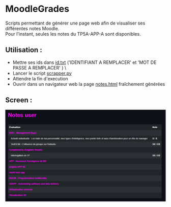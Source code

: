 # MoodleGrades
Scripts permettant de générer une page web afin de visualiser ses différentes notes Moodle. \
Pour l'instant, seules les notes du TP5A-APP-A sont disponibles.

## Utilisation :
- Mettre ses ids dans [id.txt](./id.txt) ('IDENTIFIANT A REMPLACER' et 'MOT DE PASSE A REMPLACER' ) \
- Lancer le script [scrapper.py](./scrapper.py) 
- Attendre la fin d'execution
- Ouvrir dans un navigateur web la page [notes.html](notes.html) fraîchement  générées

## Screen :
![screenPageWeb](./screen.png)
